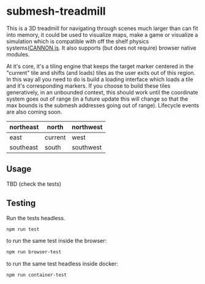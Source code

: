 submesh-treadmill
=================

This is a 3D treadmill for navigating through scenes much larger than can fit into memory, it could be used to visualize maps, make a game or visualize a simulation which is compatible with off the shelf physics systems([CANNON.js](https://www.npmjs.com/package/cannon-es). It also supports (but does not require) browser native modules.

At it's core, it's a tiling engine that keeps the target marker centered in the "current" tile and shifts (and loads) tiles as the user exits out of this region. In this way all you need to do is build a loading interface which loads a tile and it's corresponding markers. If you choose to build these tiles generatively, in an unbounded context, this should work until the coordinate system goes out of range (in a future update this will change so that the max bounds is the submesh addresses going out of range). Lifecycle events are also coming soon.

| northeast | north     | northwest |
|-----------|-----------|-----------|
| east      | current   | west      |
| southeast | south     | southwest |         

Usage
-----
TBD (check the tests)


Testing
-------

Run the tests headless.
```bash
npm run test
```
to run the same test inside the browser:

```bash
npm run browser-test
```
to run the same test headless inside docker:

```bash
npm run container-test
```